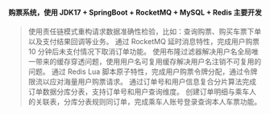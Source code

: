 #### 购票系统，使用 JDK17 + SpringBoot + RocketMQ + MySQL + Redis 主要开发
> 使用责任链模式重构请求数据准确性检验，比如：查询购票、购买车票下单以及支付结果回调等业务。
  通过 RocketMQ 延时消息特性，完成用户购票 10 分钟后未支付情况下取消订单功能。
  使用布隆过滤器解决用户名全局唯一带来的缓存穿透问题，使用用户名可复用缓存解决用户名注销不可复用的问题。
  通过 Redis Lua 脚本原子特性，完成用户购票令牌分配，通过令牌限流以应对海量用户购票请求。
  通过订单号和用户信息复合分片算法完成订单数据分库分表，支持订单号和用户查询维度。
  创建订单明细与乘车人的关联表，分库分表规则同订单，完成乘车人账号登录查询本人车票功能。
